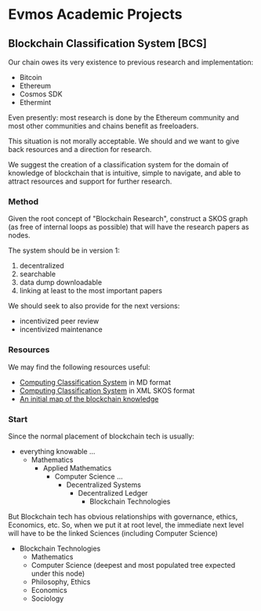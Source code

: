 # Evmos Academic Projects

## Blockchain Classification System [BCS]

Our chain owes its very existence to previous research and implementation:

- Bitcoin
- Ethereum
- Cosmos SDK
- Ethermint

Even presently: most research is done by the Ethereum community and most other communities and chains benefit as freeloaders.

This situation is not morally acceptable. We should and we want to give back resources and a direction for research.

We suggest the creation of a classification system for the domain of knowledge of blockchain that is intuitive, simple to navigate, and able to attract resources and support for further research.

### Method

Given the root concept of "Blockchain Research", construct a SKOS graph (as free of internal loops as possible) that will have the research papers as nodes.

The system should be in version 1:

1. decentralized
2. searchable
3. data dump downloadable
4. linking at least to the most important papers

We should seek to also provide for the next versions:

- incentivized peer review
- incentivized maintenance

### Resources

We may find the following resources useful:

- [Computing Classification System](https://github.com/SubjectRaw/SubjectRaw/blob/gh-pages/subject/data/eng/computing.md) in MD format
- [Computing Classification System](https://dl.acm.org/pb-assets/dl_ccs/acm_ccs2012-1626988337597.xml) in XML SKOS format
- [An initial map of the blockchain knowledge](https://github.com/the-laurel/governance/blob/main/docs/StrategicLandscape.md)

### Start

Since the normal placement of blockchain tech is usually:

- everything knowable
...
  - Mathematics
    - Applied Mathematics
      - Computer Science
      ...
        - Decentralized Systems
          - Decentralized Ledger
            - Blockchain Technologies

But Blockchain tech has obvious relationships with governance, ethics, Economics, etc. So, when we put it at root level, the immediate next level will have to be the linked Sciences (including Computer Science)

- Blockchain Technologies
  - Mathematics
  - Computer Science (deepest and most populated tree expected under this node)
  - Philosophy, Ethics
  - Economics
  - Sociology
